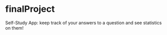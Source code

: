 # finalProject
Self-Study App: keep track of your answers to a question and see statistics on them!
